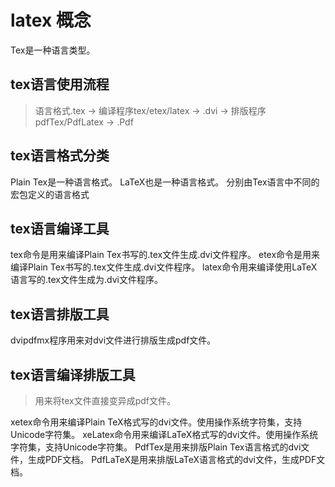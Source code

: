 # latex 概念
Tex是一种语言类型。

## tex语言使用流程
> 语言格式.tex ->  编译程序tex/etex/latex -> .dvi -> 排版程序pdfTex/PdfLatex -> .Pdf

## tex语言格式分类

Plain Tex是一种语言格式。
LaTeX也是一种语言格式。
分别由Tex语言中不同的宏包定义的语言格式

## tex语言编译工具

tex命令是用来编译Plain Tex书写的.tex文件生成.dvi文件程序。
etex命令是用来编译Plain Tex书写的.tex文件生成.dvi文件程序。
latex命令用来编译使用LaTeX语言写的.tex文件生成为.dvi文件程序。

## tex语言排版工具

dvipdfmx程序用来对dvi文件进行排版生成pdf文件。

## tex语言编译排版工具

> 用来将tex文件直接变异成pdf文件。

xetex命令用来编译Plain TeX格式写的dvi文件。使用操作系统字符集，支持Unicode字符集。
xeLatex命令用来编译LaTeX格式写的dvi文件。使用操作系统字符集，支持Unicode字符集。
PdfTex是用来排版Plain Tex语言格式的dvi文件，生成PDF文档。
PdfLaTeX是用来排版LaTeX语言格式的dvi文件，生成PDF文档。

